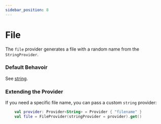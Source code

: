 ```yaml
---
sidebar_position: 8
---
```


# File

The `file` provider generates a file with a random name from the `StringProvider`.

### Default Behavoir

See [string](string.md).

### Extending the Provider

If you need a specific file name, you can pass a custom `string` provider:

```kotlin
    val provider: Provider<String> = Provider { "filename" }
    val file = FileProvider(stringProvider = provider).get()
```
